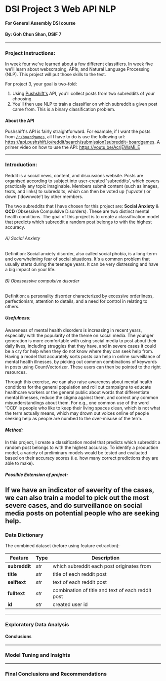 # DSI Project 3 Web API NLP

#### For General Assembly DSI course
#### By: Goh Chun Shan, DSIF 7

---
### Project Instructions:

In week four we've learned about a few different classifiers. In week five we'll learn about webscraping, APIs, and Natural Language Processing (NLP). This project will put those skills to the test.

For project 3, your goal is two-fold:
1. Using [Pushshift's](https://github.com/pushshift/api) API, you'll collect posts from two subreddits of your choosing.
2. You'll then use NLP to train a classifier on which subreddit a given post came from. This is a binary classification problem.

#### About the API

Pushshift's API is fairly straightforward. For example, if I want the posts from [`/r/boardgames`](https://www.reddit.com/r/boardgames), all I have to do is use the following url: https://api.pushshift.io/reddit/search/submission?subreddit=boardgames. A primer video on how to use the API: https://youtu.be/AcrjEWsMi_E

---
### Introduction:

Reddit is a social news, content, and discussions website. Posts are organised according to subject into user-created 'subreddits', which covers practically any topic imaginable. Members submit content (such as images, texts, and links) to subreddits, which can then be voted up ('upvote') or down ('downvote') by other members.

The two subreddits that I have chosen for this project are: **Social Anxiety** & **OCD** (Obsessive Compulsive Disorders). These are two distinct mental health conditions. The goal of this project is to create a classification model that predicts which subreddit a random post belongs to with the highest accuracy.

###### A) Social Anxiety
Definition: Social anxiety disorder, also called social phobia, is a long-term and overwhelming fear of social situations. It's a common problem that usually starts during the teenage years. It can be very distressing and have a big impact on your life.

###### B) Obessessive compulsive disorder
Definition: a personality disorder characterized by excessive orderliness, perfectionism, attention to details, and a need for control in relating to others.

##### Usefulness:
Awareness of mental health disorders is increasing in recent years, especially with the popularity of the theme on social media. The younger generation is more comfortable with using social media to post about their daily lives, including struggles that they have, and in severe cases it could be a cry for help when they do not know where they can seek help from. Having a model that accurately sorts posts can help in online surveillance of mental health illnesses, by picking out common combinations of keywords in posts using CountVectorizer. These users can then be pointed to the right resources.

Through this exercise, we can also raise awareness about mental health conditions for the general population and roll out campaigns to educate healthcare workers or the general public about words that differentiate mental illnesses, reduce the stigma against them, and correct any common misunderstandings about them. For e.g., one common use of the word 'OCD' is  people who like to keep their living spaces clean, which is not what the term actually means, which may drown out voices online of people seeking help as people are numbed to the over-misuse of the term.

##### Method:
In this project, I create a classification model that predicts which subreddit a random post belongs to with the highest accuracy. To identify a production model, a variety of preliminary models would be tested and evaluated based on their accuracy scores (i.e. how many correct predictions they are able to make).

##### Possible Extension of project: 
If we have an indicator of severity of the cases, we can also train a model to pick out the most severe cases, and do surveillance on social media posts on potential people who are seeking help.
----
### Data Dictionary

The combined dataset (before using feature extraction):

|Feature|Type|Description|
|---|---|---|
|**subreddit**|*str*|which subreddit each post originates from| 
|**title**|*str*|title of each reddit post|
|**selftext**|*str*|text of each reddit post|
|**fulltext**|*str*|combination of title and text of each reddit post|
|**id**|*str*|created user id|

---
### Exploratory Data Analysis

#### Conclusions

---
### Model Tuning and Insights

---
### Final Conclusions and Recommendations
